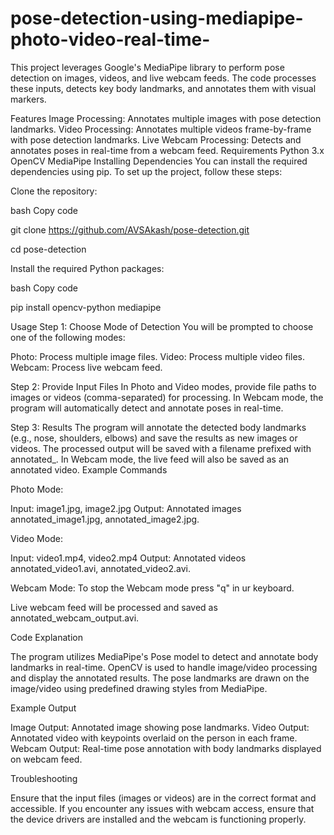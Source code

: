 # pose-detection-using-mediapipe-photo-video-real-time-
This project leverages Google's MediaPipe library to perform pose detection on images, videos, and live webcam feeds. The code processes these inputs, detects key body landmarks, and annotates them with visual markers.

Features
Image Processing: Annotates multiple images with pose detection landmarks.
Video Processing: Annotates multiple videos frame-by-frame with pose detection landmarks.
Live Webcam Processing: Detects and annotates poses in real-time from a webcam feed.
Requirements
Python 3.x
OpenCV
MediaPipe
Installing Dependencies
You can install the required dependencies using pip. To set up the project, follow these steps:

Clone the repository:

bash
Copy code

git clone https://github.com/AVSAkash/pose-detection.git

cd pose-detection

Install the required Python packages:

bash
Copy code

pip install opencv-python mediapipe

Usage
Step 1: Choose Mode of Detection
You will be prompted to choose one of the following modes:

Photo: Process multiple image files.
Video: Process multiple video files.
Webcam: Process live webcam feed.

Step 2: Provide Input Files
In Photo and Video modes, provide file paths to images or videos (comma-separated) for processing.
In Webcam mode, the program will automatically detect and annotate poses in real-time.

Step 3: Results
The program will annotate the detected body landmarks (e.g., nose, shoulders, elbows) and save the results as new images or videos.
The processed output will be saved with a filename prefixed with annotated_.
In Webcam mode, the live feed will also be saved as an annotated video.
Example Commands

Photo Mode:

Input: image1.jpg, image2.jpg
Output: Annotated images annotated_image1.jpg, annotated_image2.jpg.

Video Mode:

Input: video1.mp4, video2.mp4
Output: Annotated videos annotated_video1.avi, annotated_video2.avi.

Webcam Mode:
To stop the Webcam mode press "q" in ur keyboard.

Live webcam feed will be processed and saved as annotated_webcam_output.avi.

Code Explanation

The program utilizes MediaPipe's Pose model to detect and annotate body landmarks in real-time.
OpenCV is used to handle image/video processing and display the annotated results.
The pose landmarks are drawn on the image/video using predefined drawing styles from MediaPipe.

Example Output

Image Output: Annotated image showing pose landmarks.
Video Output: Annotated video with keypoints overlaid on the person in each frame.
Webcam Output: Real-time pose annotation with body landmarks displayed on webcam feed.

Troubleshooting

Ensure that the input files (images or videos) are in the correct format and accessible.
If you encounter any issues with webcam access, ensure that the device drivers are installed and the webcam is functioning properly.                                                                                                                                                                           
